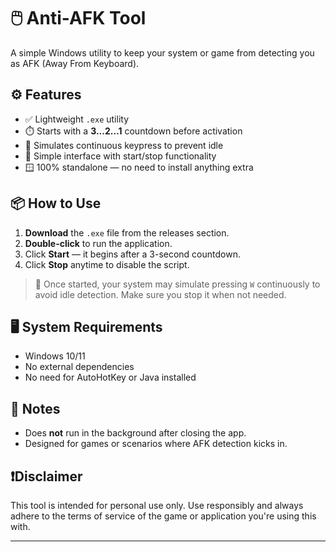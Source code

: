 # 🖱️ Anti-AFK Tool

A simple Windows utility to keep your system or game from detecting you as AFK (Away From Keyboard).

## ⚙️ Features

- ✅ Lightweight `.exe` utility
- ⏱️ Starts with a **3...2...1** countdown before activation
- 🔁 Simulates continuous keypress to prevent idle
- 🧠 Simple interface with start/stop functionality
- 🪟 100% standalone — no need to install anything extra

## 📦 How to Use

1. **Download** the `.exe` file from the releases section.
2. **Double-click** to run the application.
3. Click **Start** — it begins after a 3-second countdown.
4. Click **Stop** anytime to disable the script.

> 🛑 Once started, your system may simulate pressing `W` continuously to avoid idle detection. Make sure you stop it when not needed.

## 🖥️ System Requirements

- Windows 10/11
- No external dependencies
- No need for AutoHotKey or Java installed

## 📁 Notes

- Does **not** run in the background after closing the app.
- Designed for games or scenarios where AFK detection kicks in.

## ❗Disclaimer

This tool is intended for personal use only. Use responsibly and always adhere to the terms of service of the game or application you're using this with.

---

